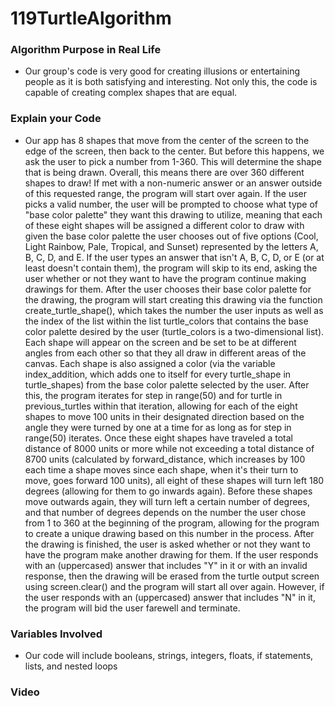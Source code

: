 # 119TurtleAlgorithm

### Algorithm Purpose in Real Life
+ Our group's code is very good for creating illusions or entertaining people as it is both satisfying and interesting. Not only this, the code is capable of creating complex shapes that are equal.
### Explain your Code
+ Our app has 8 shapes that move from the center of the screen to the edge of the screen, then back to the center. But before this happens, we ask the user to pick a number from 1-360. This will determine the shape that is being drawn. Overall, this means there are over 360 different shapes to draw! If met with a non-numeric answer or an answer outside of this requested range, the program will start over again. If the user picks a valid number, the user will be prompted to choose what type of "base color palette" they want this drawing to utilize, meaning that each of these eight shapes will be assigned a different color to draw with given the base color palette the user chooses out of five options (Cool, Light Rainbow, Pale, Tropical, and Sunset) represented by the letters A, B, C, D, and E. If the user types an answer that isn't A, B, C, D, or E (or at least doesn't contain them), the program will skip to its end, asking the user whether or not they want to have the program continue making drawings for them. After the user chooses their base color palette for the drawing, the program will start creating this drawing via the function create_turtle_shape(), which takes the number the user inputs as well as the index of the list within the list turtle_colors that contains the base color palette desired by the user (turtle_colors is a two-dimensional list). Each shape will appear on the screen and be set to be at different angles from each other so that they all draw in different areas of the canvas. Each shape is also assigned a color (via the variable index_addition, which adds one to itself for every turtle_shape in turtle_shapes) from the base color palette selected by the user. After this, the program iterates for step in range(50) and for turtle in previous_turtles within that iteration, allowing for each of the eight shapes to move 100 units in their designated direction based on the angle they were turned by one at a time for as long as for step in range(50) iterates. Once these eight shapes have traveled a total distance of 8000 units or more while not exceeding a total distance of 8700 units (calculated by forward_distance, which increases by 100 each time a shape moves since each shape, when it's their turn to move, goes forward 100 units), all eight of these shapes will turn left 180 degrees (allowing for them to go inwards again). Before these shapes move outwards again, they will turn left a certain number of degrees, and that number of degrees depends on the number the user chose from 1 to 360 at the beginning of the program, allowing for the program to create a unique drawing based on this number in the process. After the drawing is finished, the user is asked whether or not they want to have the program make another drawing for them. If the user responds with an (uppercased) answer that includes "Y" in it or with an invalid response, then the drawing will be erased from the turtle output screen using screen.clear() and the program will start all over again. However, if the user responds with an (uppercased) answer that includes "N" in it, the program will bid the user farewell and terminate.
### Variables Involved
+ Our code will include booleans, strings, integers, floats, if statements, lists, and nested loops
### Video
